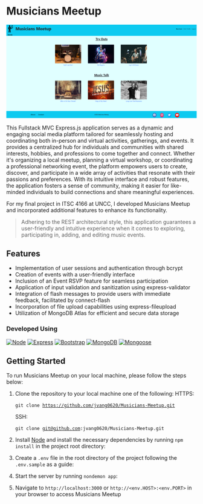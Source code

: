 # Musicians Meetup

<!-- Event Listing -->

![Musicians Meetup Event Listing](/public/images/img-readmeMd/eventlistings.PNG)

<!-- Description of App -->

This Fullstack MVC Express.js application serves as a dynamic and engaging social media platform tailored for seamlessly hosting and coordinating both in-person and virtual activities, gatherings, and events. It provides a centralized hub for individuals and communities with shared interests, hobbies, and professions to come together and connect. Whether it's organizing a local meetup, planning a virtual workshop, or coordinating a professional networking event, the platform empowers users to create, discover, and participate in a wide array of activities that resonate with their passions and preferences. With its intuitive interface and robust features, the application fosters a sense of community, making it easier for like-minded individuals to build connections and share meaningful experiences.

For my final project in ITSC 4166 at UNCC, I developed Musicians Meetup and incorporated additional features to enhance its functionality.

> Adhering to the REST architectural style, this application guarantees a user-friendly and intuitive experience when it comes to exploring, participating in, adding, and editing music events.

<!-- Features includes -->

## Features

- Implementation of user sessions and authentication through bcrypt
- Creation of events with a user-friendly interface
- Inclusion of an Event RSVP feature for seamless participation
- Application of input validation and sanitization using express-validator
- Integration of flash messages to provide users with immediate feedback, facilitated by connect-flash
- Incorporation of file upload capabilities using express-fileupload
- Utilization of MongoDB Atlas for efficient and secure data storage

<!-- Developed Using -->

### Developed Using

[![Node][Node.js]][Node-url]
[![Express][Express.js]][Express-url]
[![Bootstrap][Bootstrap.com]][Bootstrap-url]
[![MongoDB][MongoDB]][MongoDB-url]
[![Mongoose][Mongoose]][Mongoose-url]

<!-- Getting Started -->

## Getting Started

To run Musicians Meetup on your local machine, please follow the steps below:

1. Clone the repository to your local machine one of the following:
   HTTPS: <pre><code>git clone https://github.com/jvang0620/Musicians-Meetup.git</code></pre>
   SSH: <pre><code>git clone git@github.com:jvang0620/Musicians-Meetup.git</code></pre>

2. Install [Node](https://nodejs.org/en "Node Homepage") and install the necessary dependencies by running `npm install` in the project root directory:

3. Create a `.env` file in the root directory of the project following the `.env.sample` as a guide:

4. Start the server by running `nondemon app`:

5. Navigate to `http://localhost:3000` or `http://<env.HOST>:<env.PORT>` in your browser to access Musicians Meetup

<!-- MARKDOWN LINKS & IMAGES -->

[Node.js]: https://img.shields.io/badge/node.js-7FC729?style=for-the-badge&logo=nodedotjs&logoColor=white
[Node-url]: https://nextjs.org/
[Express.js]: https://img.shields.io/badge/express-EEEEEE?style=for-the-badge&logo=express&logoColor=black
[Express-url]: https://expressjs.com
[Bootstrap.com]: https://img.shields.io/badge/Bootstrap-563D7C?style=for-the-badge&logo=bootstrap&logoColor=white
[Bootstrap-url]: https://getbootstrap.com
[MongoDB]: https://img.shields.io/badge/MongoDB-F5F7FA?style=for-the-badge&logo=mongodb&logoColor=6BA242
[MongoDB-url]: https://www.mongodb.com/
[Mongoose]: https://img.shields.io/badge/Mongoose-880000?style=for-the-badge&logo=mongoose&logoColor=FFFFFF
[Mongoose-url]: https://mongoosejs.com/
